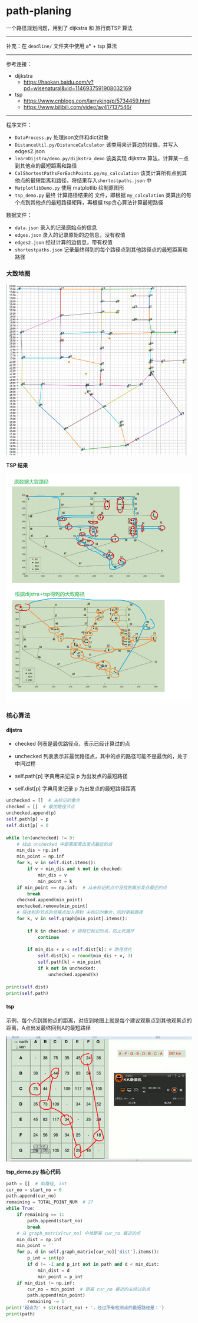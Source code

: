 # path-planing

一个路径规划问题，用到了 dijkstra 和 旅行商TSP 算法

---

补充：在 `deadline/` 文件夹中使用 a* + tsp 算法



---

参考连接：

- dijkstra
  - https://haokan.baidu.com/v?pd=wisenatural&vid=1146937591908032169
- tsp
  - https://www.cnblogs.com/larryking/p/5734459.html
  - https://www.bilibili.com/video/av417137546/



---

程序文件：
- `DataProcess.py` 处理json文件和dict对象
- `DistanceUtil.py/DistanceCalculator` 该类用来计算边的权值，并写入 edges2.json
- `learnDijstra/demo.py/dijkstra_demo` 该类实现 dijkstra 算法，计算某一点到其他点的最短距离和路径
- `CalShortestPathsForEachPoints.py/my_calculation` 该类计算所有点到其他点的最短距离和路径，将结果存入`shortestpaths.json` 中
- `MatplotlibDemo.py` 使用 matplotlib 绘制原图形
- `tsp_demo.py` 最终 计算路径结果的 文件，即根据 `my_calculation` 类算出的每个点到其他点的最短路径矩阵，再根据 tsp贪心算法计算最短路径



数据文件：

- `data.json` 录入的记录原始点的信息
- `edges.json` 录入的记录原始的边信息，没有权值
- `edges2.json` 经过计算的边信息，带有权值
- `shortestpaths.json` 记录最终得到的每个路径点到其他路径点的最短距离和路径



### **大致地图**
<img src="images/README.assets/image-20210814125618453.png" alt="image-20210814125618453" style="zoom: 80%;" />



**TSP 结果**

<img src="images/README.assets/image-20210814125756993.png" alt="image-20210814125756993" style="zoom:80%;" />

### 核心算法

#### dijstra

- checked 列表是最优路径点，表示已经计算过的点

- unchecked 列表表示非最优路径点，其中的点的路径可能不是最优的，处于中间过程

- self.path[p] 字典用来记录 p 为出发点的最短路径

- self.dist[p] 字典用来记录 p 为出发点的最短路径距离

```python
unchecked = []  # 未标记的集合
checked = []  # 最优路径节点
unchecked.append(p)
self.path[p] = p
self.dist[p] = 0

while len(unchecked) != 0:
    # 找出 unchecked 中距离距离出发点最近的点
    min_dis = np.inf
    min_point = np.inf
    for k, v in self.dist.items():
        if v < min_dis and k not in checked:
            min_dis = v
            min_point = k
    if min_point == np.inf:  # 从未标记的点中没找到离出发点最近的点
        break
    checked.append(min_point)
    unchecked.remove(min_point)
    # 将找到的节点的邻接点加入得到 未标记的集合，同时更新路径
    for k, v in self.graph[min_point].items():

        if k in checked: # 排除已标记的点，防止死循环
            continue

        if min_dis + v < self.dist[k]: # 路径优化
            self.dist[k] = round(min_dis + v, 3)
            self.path[k] = min_point
            if k not in unchecked:
                unchecked.append(k)

print(self.dist)
print(self.path)
```



#### **tsp**



示例，每个点到其他点的距离，对应到地图上就是每个建议观察点到其他观察点的距离，A点出发最终回到A的最短路径

<img src="images/README.assets/image-20210814130140096.png" alt="image-20210814130140096" style="zoom:80%;" />

**tsp_demo.py 核心代码**

```python
path = []  # 拟路径, int
cur_no = start_no = 0
path.append(cur_no)
remaining = TOTAL_POINT_NUM  # 27
while True:
    if remaining == 1:
        path.append(start_no)
        break
    # 从 graph_matrix[cur_no] 中找距离 cur_no 最近的点
    min_dist = np.inf
    min_point = ''
    for p, d in self.graph_matrix[cur_no]['dist'].items():
        p_int = int(p)
        if d != -1 and p_int not in path and d < min_dist:
            min_dist = d
            min_point = p_int
    if min_dist != np.inf:
        cur_no = min_point  # 距离 cur_no 最近的未经过的点
        path.append(min_point)
        remaining -= 1
print('起点为' + str(start_no) + '，经过所有检测点的最短路径是：')
print(path)
```



